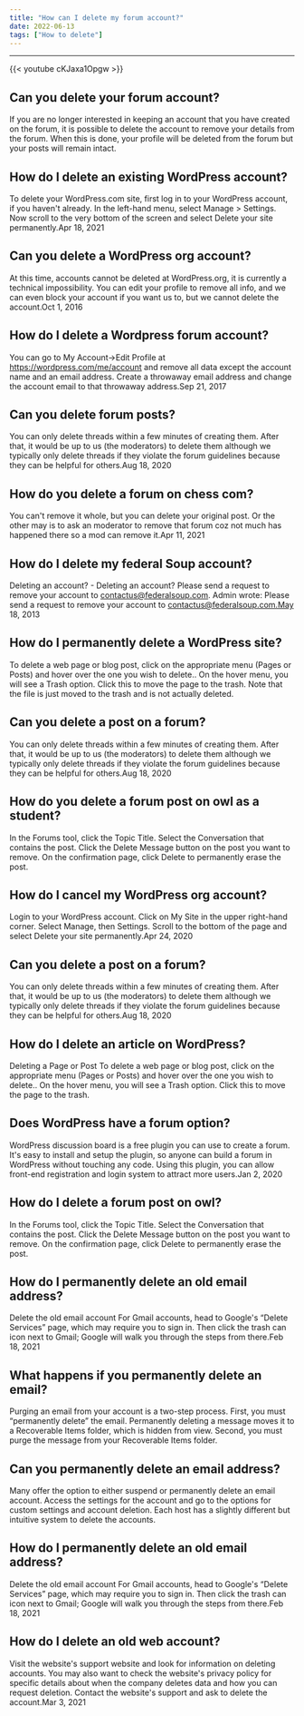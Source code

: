 ```yaml
---
title: "How can I delete my forum account?"
date: 2022-06-13
tags: ["How to delete"]
---
```


---
{{< youtube cKJaxa1Opgw >}}
## Can you delete your forum account?
If you are no longer interested in keeping an account that you have created on the forum, it is possible to delete the account to remove your details from the forum. When this is done, your profile will be deleted from the forum but your posts will remain intact.

## How do I delete an existing WordPress account?
To delete your WordPress.com site, first log in to your WordPress account, if you haven't already. In the left-hand menu, select Manage > Settings. Now scroll to the very bottom of the screen and select Delete your site permanently.Apr 18, 2021

## Can you delete a WordPress org account?
At this time, accounts cannot be deleted at WordPress.org, it is currently a technical impossibility. You can edit your profile to remove all info, and we can even block your account if you want us to, but we cannot delete the account.Oct 1, 2016

## How do I delete a Wordpress forum account?
You can go to My Account->Edit Profile at https://wordpress.com/me/account and remove all data except the account name and an email address. Create a throwaway email address and change the account email to that throwaway address.Sep 21, 2017

## Can you delete forum posts?
You can only delete threads within a few minutes of creating them. After that, it would be up to us (the moderators) to delete them although we typically only delete threads if they violate the forum guidelines because they can be helpful for others.Aug 18, 2020

## How do you delete a forum on chess com?
You can't remove it whole, but you can delete your original post. Or the other may is to ask an moderator to remove that forum coz not much has happened there so a mod can remove it.Apr 11, 2021

## How do I delete my federal Soup account?
Deleting an account? - Deleting an account? Please send a request to remove your account to contactus@federalsoup.com. Admin wrote: Please send a request to remove your account to contactus@federalsoup.com.May 18, 2013

## How do I permanently delete a WordPress site?
To delete a web page or blog post, click on the appropriate menu (Pages or Posts) and hover over the one you wish to delete.. On the hover menu, you will see a Trash option. Click this to move the page to the trash. Note that the file is just moved to the trash and is not actually deleted.

## Can you delete a post on a forum?
You can only delete threads within a few minutes of creating them. After that, it would be up to us (the moderators) to delete them although we typically only delete threads if they violate the forum guidelines because they can be helpful for others.Aug 18, 2020

## How do you delete a forum post on owl as a student?
In the Forums tool, click the Topic Title. Select the Conversation that contains the post. Click the Delete Message button on the post you want to remove. On the confirmation page, click Delete to permanently erase the post.

## How do I cancel my WordPress org account?
Login to your WordPress account. Click on My Site in the upper right-hand corner. Select Manage, then Settings. Scroll to the bottom of the page and select Delete your site permanently.Apr 24, 2020

## Can you delete a post on a forum?
You can only delete threads within a few minutes of creating them. After that, it would be up to us (the moderators) to delete them although we typically only delete threads if they violate the forum guidelines because they can be helpful for others.Aug 18, 2020

## How do I delete an article on WordPress?
Deleting a Page or Post To delete a web page or blog post, click on the appropriate menu (Pages or Posts) and hover over the one you wish to delete.. On the hover menu, you will see a Trash option. Click this to move the page to the trash.

## Does WordPress have a forum option?
WordPress discussion board is a free plugin you can use to create a forum. It's easy to install and setup the plugin, so anyone can build a forum in WordPress without touching any code. Using this plugin, you can allow front-end registration and login system to attract more users.Jan 2, 2020

## How do I delete a forum post on owl?
In the Forums tool, click the Topic Title. Select the Conversation that contains the post. Click the Delete Message button on the post you want to remove. On the confirmation page, click Delete to permanently erase the post.

## How do I permanently delete an old email address?
Delete the old email account For Gmail accounts, head to Google's “Delete Services” page, which may require you to sign in. Then click the trash can icon next to Gmail; Google will walk you through the steps from there.Feb 18, 2021

## What happens if you permanently delete an email?
Purging an email from your account is a two-step process. First, you must “permanently delete” the email. Permanently deleting a message moves it to a Recoverable Items folder, which is hidden from view. Second, you must purge the message from your Recoverable Items folder.

## Can you permanently delete an email address?
Many offer the option to either suspend or permanently delete an email account. Access the settings for the account and go to the options for custom settings and account deletion. Each host has a slightly different but intuitive system to delete the accounts.

## How do I permanently delete an old email address?
Delete the old email account For Gmail accounts, head to Google's “Delete Services” page, which may require you to sign in. Then click the trash can icon next to Gmail; Google will walk you through the steps from there.Feb 18, 2021

## How do I delete an old web account?
Visit the website's support website and look for information on deleting accounts. You may also want to check the website's privacy policy for specific details about when the company deletes data and how you can request deletion. Contact the website's support and ask to delete the account.Mar 3, 2021

